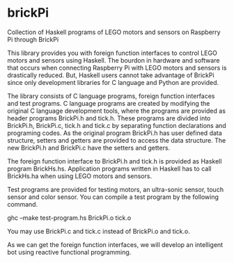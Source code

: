 # brickPi
Collection of Haskell programs of LEGO motors and sensors on Raspberry Pi through BrickPi

This library provides you with foreign function interfaces to control LEGO motors and sensors using Haskell. The bourdon in hardware and software that occurs when connecting Raspberry Pi with LEGO motors and sensors is drastically reduced. But, Haskell users cannot take advantage of BrickPi since only development libraries for C language and Python are provided. 

The library consists of C language programs, foreign function interfaces and test programs. C language programs are created by modifying the original C language development tools, where the programs are provided as header programs BrickPi.h and tick.h. These programs are divided into BrickPi.h, BrickPi.c, tick.h and tick.c by separating function declarations and programing codes. As the original program BrickPi.h has user defined data structure, setters and getters are provided to access the data structure. The new BrickPi.h and BrickPi.c have the setters and getters.

The foreign function interface to BrickPi.h and tick.h is provided as Haskell program BrickHs.hs. Application programs written in Haskell has to call BrickHs.ha when using LEGO motors and sensors. 

Test programs are provided for testing motors, an ultra-sonic sensor, touch sensor and color sensor. You can compile a test program by the following command.

ghc –make test-program.hs BrickPi.o tick.o

You may use BrickPi.c and tick.c instead of BrickPi.o and tick.o.  

As we can get the foreign function interfaces, we will develop an intelligent bot using reactive functional programming.
